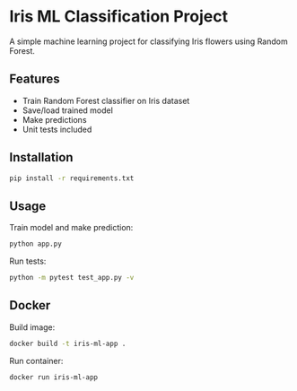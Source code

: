 # Iris ML Classification Project

A simple machine learning project for classifying Iris flowers using Random Forest.

## Features
- Train Random Forest classifier on Iris dataset
- Save/load trained model
- Make predictions
- Unit tests included

## Installation
```bash
pip install -r requirements.txt
```

## Usage

Train model and make prediction:
```bash
python app.py
```

Run tests:
```bash
python -m pytest test_app.py -v
```

## Docker

Build image:
```bash
docker build -t iris-ml-app .
```

Run container:
```bash
docker run iris-ml-app
```